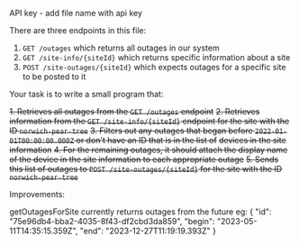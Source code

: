 


API key - add file name with api key



There are three endpoints in this file:

1. `GET /outages` which returns all outages in our system
2. `GET /site-info/{siteId}` which returns specific information about a site
3. `POST /site-outages/{siteId}` which expects outages for a specific site to be posted to it

Your task is to write a small program that:

~~1. Retrieves all outages from the `GET /outages` endpoint~~
~~2. Retrieves information from the `GET /site-info/{siteId}` endpoint for the site with the ID `norwich-pear-tree`~~
~~3. Filters out any outages that began before `2022-01-01T00:00:00.000Z` or don't have an ID that is in the list of~~
   ~~devices in the site information~~
~~4. For the remaining outages, it should attach the display name of the device in the site information to each appropriate outage~~
~~5. Sends this list of outages to `POST /site-outages/{siteId}` for the site with the ID `norwich-pear-tree`~~



Improvements:

getOutagesForSite currently returns outages from the future eg:
   {
      "id": "75e96db4-bba2-4035-8f43-df2cbd3da859",
      "begin": "2023-05-11T14:35:15.359Z",
      "end": "2023-12-27T11:19:19.393Z"
   }